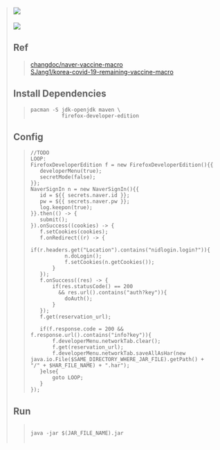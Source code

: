 
> # [![](https://raw.githubusercontent.com/TaYaKi71751/NVMe/gh-pages/svg/n.svg)](https://github.com/TaYaKi71751/NVMe/releases)
> [![](https://github.com/TaYaKi71751/NVme/actions/workflows/main.yml/badge.svg)](https://github.com/TaYaKi71751/NVme/actions/workflows/main.yml)
> <br>
> ## Ref
>> [changdoc/naver-vaccine-macro](https://github.com/changdoc/naver-vaccine-macro)<br>
>> [SJang1/korea-covid-19-remaining-vaccine-macro](https://github.com/SJang1/korea-covid-19-remaining-vaccine-macro)<br>
> ## Install Dependencies
>> ```
>> pacman -S jdk-openjdk maven \
>>           firefox-developer-edition
>> ```
> ## Config
>> ```
>> //TODO 
>> LOOP:
>> FirefoxDeveloperEdition f = new FirefoxDeveloperEdition(){{
>>    developerMenu(true);
>>    secretMode(false);
>> }};
>> NaverSignIn n = new NaverSignIn(){{
>>    id = ${{ secrets.naver.id }};
>>    pw = ${{ secrets.naver.pw }};
>>    log.keepon(true);
>> }}.then(() -> {
>>    submit();
>> }).onSuccess((cookies) -> {
>>    f.setCookies(cookies);
>>    f.onRedirect((r) -> {
>>        if(r.headers.get("Location").contains("nidlogin.login?")){
>>            n.doLogin();
>>            f.setCookies(n.getCookies());
>>        }
>>    });
>>    f.onSuccess((res) -> {
>>        if(res.statusCode() == 200
>>          && res.url().contains("auth?key")){
>>            doAuth();
>>        }
>>    });
>>    f.get(reservation_url);
>>    
>>    if(f.response.code = 200 && f.response.url().contains("info?key")){
>>        f.developerMenu.networkTab.clear();
>>        f.get(reservation_url);
>>        f.developerMenu.networkTab.saveAllAsHar(new java.io.File($SAME_DIRECTORY_WHERE_JAR_FILE).getPath() + "/" + $HAR_FILE_NAME) + ".har");
>>    }else{
>>        goto LOOP;
>>    }
>> });
>> ```
> ## Run
>> <pre>
>> <code>
>> java -jar $(JAR_FILE_NAME).jar
>> </code>
>> </pre>
<!-- reservation -> auth -> info  -->